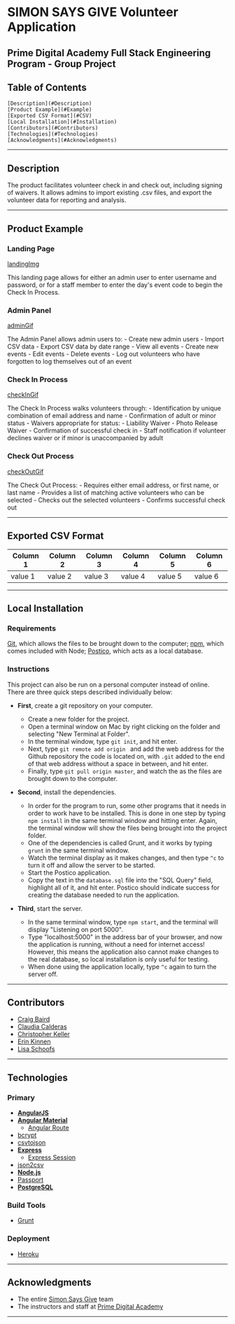 # SIMON SAYS GIVE Volunteer Application
## Prime Digital Academy Full Stack Engineering Program - Group Project

## Table of Contents
    [Description](#Description)
    [Product Example](#Example)
    [Exported CSV Format](#CSV)
    [Local Installation](#Installation)
    [Contributors](#Contributors)
    [Technologies](#Technologies)
    [Acknowledgments](#Acknowledgments)

---
## Description <a id="Description"></a>

The product facilitates volunteer check in and check out, including signing of waivers.
It allows admins to import existing .csv files, and export the volunteer data for reporting and analysis.

---
## Product Example <a id="Example"></a>

### **Landing Page**

[landingImg]()

This landing page allows for either an admin user to enter username and password, or for a staff member to enter the day's event code to begin the Check In Process.

### **Admin Panel**

[adminGif]()

The Admin Panel allows admin users to:
    - Create new admin users
    - Import CSV data
    - Export CSV data by date range
    - View all events
    - Create new events
    - Edit events
    - Delete events
    - Log out volunteers who have forgotten to log themselves out of an event

### **Check In Process**

[checkInGif]()

The Check In Process walks volunteers through:
    - Identification by unique combination of email address and name
    - Confirmation of adult or minor status
    - Waivers appropriate for status:
        - Liability Waiver
        - Photo Release Waiver
    - Confirmation of successful check in
    - Staff notification if volunteer declines waiver or if minor is unaccompanied by adult

### **Check Out Process**

[checkOutGif]()

The Check Out Process:
    - Requires either email address, or first name, or last name
    - Provides a list of matching active volunteers who can be selected
    - Checks out the selected volunteers
    - Confirms successful check out

---
## Exported CSV Format <a id="CSV"></a>

|Column 1|Column 2|Column 3|Column 4|Column 5|Column 6|
|--------|--------|--------|--------|--------|--------|
|value 1 |value 2 |value 3 |value 4 |value 5 |value 6 |

---
## Local Installation <a id="Installation"></a>

### Requirements

[Git](https://git-scm.com/), which allows the files to be brought down to the computer;
[npm](https://nodejs.org/en/download/), which comes included with Node;
[Postico](https://eggerapps.at/postico/), which acts as a local database.

### Instructions

This project can also be run on a personal computer instead of online.
There are three quick steps described individually below:

- **First**, create a git repository on your computer.
    * Create a new folder for the project.
    * Open a terminal window on Mac by right clicking on the folder and selecting "New Terminal at Folder".
    * In the terminal window, type `git init`, and hit enter.
    * Next, type `git remote add origin ` and add the web address for the Github repository the code is located on, with `.git` added to the end of that web address without a space in between, and hit enter.
    * Finally, type `git pull origin master`, and watch the as the files are brought down to the computer.

- **Second**, install the dependencies.
    * In order for the program to run, some other programs that it needs in order to work have to be installed. This is done in one step by typing `npm install` in the same terminal window and hitting enter. Again, the terminal window will show the files being brought into the project folder.
    * One of the dependencies is called Grunt, and it works by typing `grunt` in the same terminal window.
    * Watch the terminal display as it makes changes, and then type `^c` to turn it off and allow the server to be started.
    * Start the Postico application.
    * Copy the text in the `database.sql` file into the "SQL Query" field, highlight all of it, and hit enter. Postico should indicate success for creating the database needed to run the application.

- **Third**, start the server.
    * In the same terminal window, type `npm start`, and the terminal will display "Listening on port 5000".
    * Type "localhost:5000" in the address bar of your browser, and now the application is running, without a need for internet access! However, this means the application also cannot make changes to the real database, so local installation is only useful for testing.
    * When done using the application locally, type `^c` again to turn the server off.

---
## Contributors <a id="Contributors"></a>

- [Craig Baird](https://github.com/craigbaird)
- [Claudia Calderas](https://github.com/claudiacalderas)
- [Christopher Keller](https://github.com/cjameskeller)
- [Erin Kinnen](https://github.com/erinkinnen)
- [Lisa Schoofs](https://github.com/lisaschoofs)

---
## Technologies <a id="Technologies"></a>

### Primary

- [**AngularJS**](https://angularjs.org/)
- [**Angular Material**](https://material.angularjs.org/)
    - [Angular Route](https://www.npmjs.com/package/angular-route)
- [bcrypt](https://www.npmjs.com/package/bcrypt)
- [csvtojson](https://www.npmjs.com/package/csvtojson)
- [**Express**](https://expressjs.com/)
    - [Express Session](https://www.npmjs.com/package/express-session)
- [json2csv](https://www.npmjs.com/package/json2csv)
- [**Node.js**](https://nodejs.org/en/)
- [Passport](http://passportjs.org/)
- [**PostgreSQL**](https://www.npmjs.com/package/pg)

### Build Tools

- [Grunt](https://gruntjs.com/)

### Deployment

- [Heroku](https://www.heroku.com/)

---
## Acknowledgments <a id="Acknowledgments"></a>

- The entire [Simon Says Give](http://www.simonsaysgive.org) team
- The instructors and staff at [Prime Digital Academy](https://primeacademy.io/)

---
